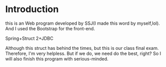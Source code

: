 # Introduction
this is an Web program developed by SSJ(I made this word by myself,lol). And I used the Bootstrap for the front-end.

Spring+Struct 2+JDBC

Although this struct has behind the times, but this is our class final exam. Therefore, I'm very helpless.
But if we do, we need do the best, right? So I will also finish this program with serious-minded.





